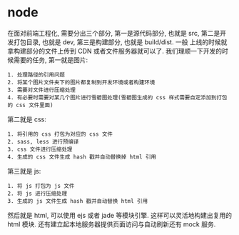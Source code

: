  # node

在面对前端工程化, 需要分出三个部分, 第一是源代码部分, 也就是 src, 第二是开发打包目录, 也就是 dev, 第三是构建部分, 也就是 build/dist. 一般
上线的时候就拿构建部分的文件上传到 CDN 或者文件服务器就可以了.
我们理顺一下开发的时候需要的任务, 第一就是图片:
```
1. 处理路径的引用问题
2. 将某个图片文件夹下的图片都复制到开发环境或者构建环境
3. 需要对文件进行压缩处理
4. 有必要时需要对某几个图片进行雪碧图处理(雪碧图生成的 css 样式需要自定添加到打包的 css 文件里面)
```
第二就是 css:
```
1. 将引用的 css 打包为对应的 css 文件
2. sass, less 进行预编译
3. css 文件进行压缩处理
4. 生成的 css 文件生成 hash 戳并自动替换掉 html 引用
```
第三就是 js:
```
1. 将 js 打包为 js 文件
2. 将 js 进行压缩处理
3. 生成的 js 文件生成 hash 戳并自动替换 html 引用
```
然后就是 html, 可以使用 ejs 或者 jade 等模块引擎. 这样可以灵活地构建出复用的 html 模块.
还有建立起本地服务器提供页面访问与自动刷新还有 mock 服务.
